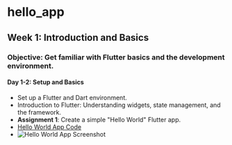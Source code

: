 # hello_app

## Week 1: Introduction and Basics
### Objective: Get familiar with Flutter basics and the development environment.
#### Day 1-2: Setup and Basics
- Set up a Flutter and Dart environment.
- Introduction to Flutter: Understanding widgets, state management, and the framework.
- **Assignment 1**: Create a simple "Hello World" Flutter app.
- [Hello World App Code](./Week1/Assignment1)
- ![Hello World App Screenshot](./Week1/Assignment1/screenshot.png)
